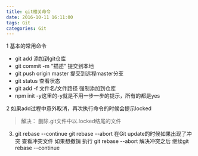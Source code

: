 ```yaml
---
title: git相关命令
date: 2016-10-11 16:11:00
tags: Git
categories: Git
---
```


1 基本的常用命令
- git add 添加到git仓库
- git commit -m "描述" 提交到本地
- git push origin master 提交到远程master分支
- git status 查看状态
- git add -f 文件名/文件路径 强制添加到仓库
- npm init -y这里的-y就是不用一步一步的提示，所有的都是yes

2 如果add过程中意外取消，再次执行命令的时候会提示locked

> 解决： 删除.git文件中以.locked结尾的文件

3. git rebase --continue
   git rebase --abort
   在Git update的时候如果出现了冲突 查看冲突文件 如果想撤销 执行 git rebase --abort
   解决冲突之后 继续git rebase --continue

